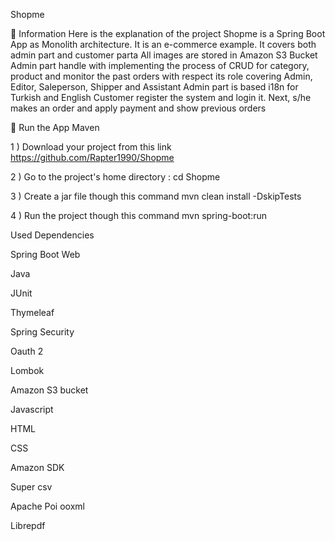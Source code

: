 Shopme


📖 Information
Here is the explanation of the project
Shopme is a Spring Boot App as Monolith architecture. It is an e-commerce example.
It covers both admin part and customer parta
All images are stored in Amazon S3 Bucket
Admin part handle with implementing the process of CRUD for category, product and monitor the past orders with respect its role covering Admin, Editor, Saleperson, Shipper and Assistant
Admin part is based i18n for Turkish and English
Customer register the system and login it. Next, s/he makes an order and apply payment and show previous orders

🔨 Run the App
Maven

1 ) Download your project from this link https://github.com/Rapter1990/Shopme

2 ) Go to the project's home directory : cd Shopme

3 ) Create a jar file though this command mvn clean install -DskipTests

4 ) Run the project though this command mvn spring-boot:run

Used Dependencies

Spring Boot Web

Java

JUnit

Thymeleaf

Spring Security

Oauth 2

Lombok

Amazon S3 bucket

Javascript

HTML

CSS

Amazon SDK

Super csv

Apache Poi ooxml

Librepdf
